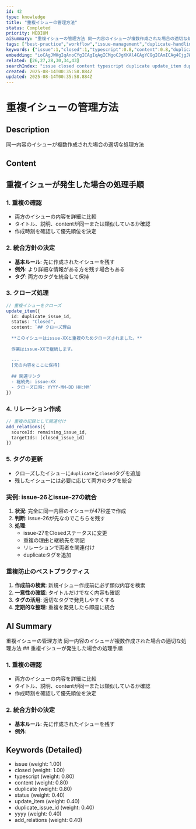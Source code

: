 ```yaml
---
id: 42
type: knowledge
title: "重複イシューの管理方法"
status: Completed
priority: MEDIUM
aiSummary: "重複イシューの管理方法 同一内容のイシューが複数作成された場合の適切な処理方法 ## 重複イシューが発生した場合の処理手順\n\n### 1. 重複の確認\n- 両方のイシューの内容を詳細に比較\n- タイトル、説明、contentが同一または類似しているか確認\n- 作成時刻を確認して優先順位を決定\n\n### 2. 統合方針の決定\n- **基本ルール**: 先に作成されたイシューを残す\n- **例外**:"
tags: ["best-practice","workflow","issue-management","duplicate-handling"]
keywords: {"issue":1,"closed":1,"typescript":0.8,"content":0.8,"duplicate":0.8}
embedding: "ioCAgJWHgIqAnoCYgICAgIqAgICMgoCJgKKAl4CAgYCGgICAmICAg4CjgJWAgIaAgYCAgJqCgIeAn4CTgICKgISAgICRh4CCgJqAk4CAioCAgICAhIqAgICugJaAgIWAgICAgICIgIKAoICYgICAgIWAgICIioCHgJmAiICAgIA="
related: [26,27,28,30,34,43]
searchIndex: "issue closed content typescript duplicate update_item duplicate_issue_id status yyyy add_relations"
created: 2025-08-14T00:35:58.884Z
updated: 2025-08-14T00:35:58.884Z
---
```


# 重複イシューの管理方法

## Description

同一内容のイシューが複数作成された場合の適切な処理方法

## Content

## 重複イシューが発生した場合の処理手順

### 1. 重複の確認
- 両方のイシューの内容を詳細に比較
- タイトル、説明、contentが同一または類似しているか確認
- 作成時刻を確認して優先順位を決定

### 2. 統合方針の決定
- **基本ルール**: 先に作成されたイシューを残す
- **例外**: より詳細な情報がある方を残す場合もある
- **タグ**: 両方のタグを統合して保持

### 3. クローズ処理
```typescript
// 重複イシューをクローズ
update_item({
  id: duplicate_issue_id,
  status: "Closed",
  content: `## クローズ理由
  
  **このイシューはissue-XXと重複のためクローズされました。**
  
  作業はissue-XXで継続します。
  
  ---
  [元の内容をここに保持]
  
  ## 関連リンク
  - 継続先: issue-XX
  - クローズ日時: YYYY-MM-DD HH:MM`
})
```

### 4. リレーション作成
```typescript
// 重複の記録として関連付け
add_relations({
  sourceId: remaining_issue_id,
  targetIds: [closed_issue_id]
})
```

### 5. タグの更新
- クローズしたイシューに`duplicate`と`closed`タグを追加
- 残したイシューには必要に応じて両方のタグを統合

### 実例: issue-26とissue-27の統合

1. **状況**: 完全に同一内容のイシューが47秒差で作成
2. **判断**: issue-26が先なのでこちらを残す
3. **処理**:
   - issue-27をClosedステータスに変更
   - 重複の理由と継続先を明記
   - リレーションで両者を関連付け
   - duplicateタグを追加

### 重複防止のベストプラクティス

1. **作成前の検索**: 新規イシュー作成前に必ず類似内容を検索
2. **一意性の確認**: タイトルだけでなく内容も確認
3. **タグの活用**: 適切なタグで発見しやすくする
4. **定期的な整理**: 重複を発見したら即座に統合

## AI Summary

重複イシューの管理方法 同一内容のイシューが複数作成された場合の適切な処理方法 ## 重複イシューが発生した場合の処理手順

### 1. 重複の確認
- 両方のイシューの内容を詳細に比較
- タイトル、説明、contentが同一または類似しているか確認
- 作成時刻を確認して優先順位を決定

### 2. 統合方針の決定
- **基本ルール**: 先に作成されたイシューを残す
- **例外**:

## Keywords (Detailed)

- issue (weight: 1.00)
- closed (weight: 1.00)
- typescript (weight: 0.80)
- content (weight: 0.80)
- duplicate (weight: 0.80)
- status (weight: 0.40)
- update_item (weight: 0.40)
- duplicate_issue_id (weight: 0.40)
- yyyy (weight: 0.40)
- add_relations (weight: 0.40)

